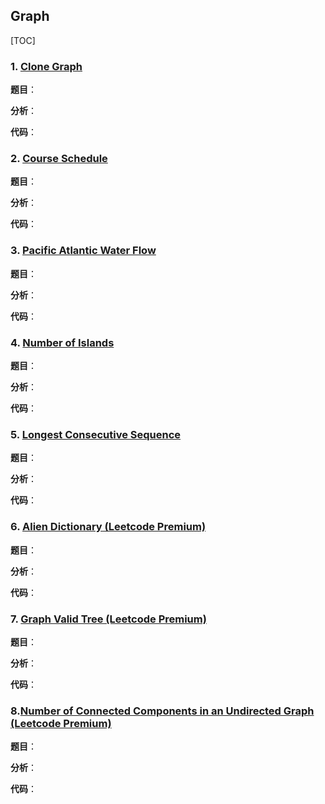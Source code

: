 ## **Graph**

[TOC]

### 1. [Clone Graph](https://leetcode.com/problems/clone-graph/)

**题目**：



**分析**：



**代码**：



### 2. [Course Schedule](https://leetcode.com/problems/course-schedule/)

**题目**：



**分析**：



**代码**：



### 3. [Pacific Atlantic Water Flow](https://leetcode.com/problems/pacific-atlantic-water-flow/)

**题目**：



**分析**：



**代码**：



### 4. [Number of Islands](https://leetcode.com/problems/number-of-islands/)

**题目**：



**分析**：



**代码**：



### 5. [Longest Consecutive Sequence](https://leetcode.com/problems/longest-consecutive-sequence/)

**题目**：



**分析**：



**代码**：



### 6. [Alien Dictionary (Leetcode Premium)](https://leetcode.com/problems/alien-dictionary/)

**题目**：



**分析**：



**代码**：



### 7. [Graph Valid Tree (Leetcode Premium)](https://leetcode.com/problems/graph-valid-tree/)

**题目**：



**分析**：



**代码**：



### 8.[Number of Connected Components in an Undirected Graph (Leetcode Premium)](https://leetcode.com/problems/number-of-connected-components-in-an-undirected-graph/)

**题目**：



**分析**：



**代码**：



### 

